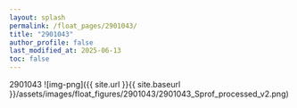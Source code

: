 ```yaml
---
layout: splash
permalink: /float_pages/2901043/
title: "2901043"
author_profile: false
last_modified_at: 2025-06-13
toc: false
---
```

 
2901043
![img-png]({{ site.url }}{{ site.baseurl }}/assets/images/float_figures/2901043/2901043_Sprof_processed_v2.png)